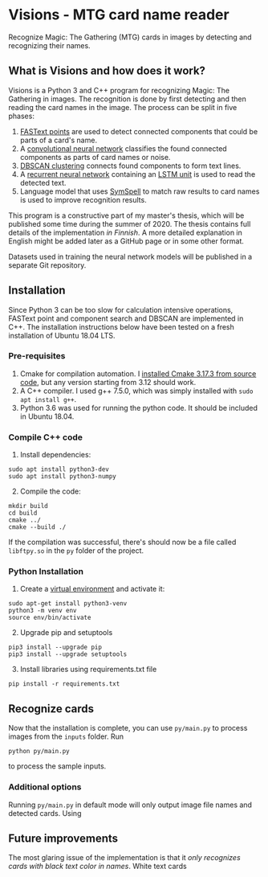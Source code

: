 # Visions - MTG card name reader
Recognize Magic: The Gathering (MTG) cards in images by detecting and recognizing their names.

## What is Visions and how does it work?

Visions is a Python 3 and C++ program for recognizing Magic: The Gathering in images. The recognition is done by first detecting and then reading the card names in the image. The process can be split in five phases:

1. [FASText points](https://www.cv-foundation.org/openaccess/content_iccv_2015/papers/Busta_FASText_Efficient_Unconstrained_ICCV_2015_paper.pdf) are used to detect connected components that could be parts of a card's name.
2. A [convolutional neural network](https://en.wikipedia.org/wiki/Convolutional_neural_network) classifies the found connected components as parts of card names or noise.
3. [DBSCAN clustering](https://dl.acm.org/doi/10.5555/3001460.3001507) connects found components to form text lines.
4. A [recurrent neural network](https://keras.io/examples/image_ocr/) containing an [LSTM unit](https://dl.acm.org/doi/10.1162/neco.1997.9.8.1735) is used to read the detected text.
5. Language model that uses [SymSpell](https://medium.com/@wolfgarbe/1000x-faster-spelling-correction-algorithm-2012-8701fcd87a5f) to match raw results to card names is used to improve recognition results.

This program is a constructive part of my master's thesis, which will be published some time during the summer of 2020. The thesis contains full details of the implementation *in Finnish*. A more detailed explanation in English might be added later as a GitHub page or in some other format.

Datasets used in training the neural network models will be published in a separate Git repository.

## Installation
Since Python 3 can be too slow for calculation intensive operations, FASText point and component search and DBSCAN are implemented in C++. The installation instructions below have been tested on a fresh installation of Ubuntu 18.04 LTS.

### Pre-requisites

1. Cmake for compilation automation. I [installed Cmake 3.17.3 from source code](https://cmake.org/install/), but any version starting from 3.12 should work.
1. A C++ compiler. I used g++ 7.5.0, which was simply installed with ``sudo apt install g++``.
2. Python 3.6 was used for running the python code. It should be included in Ubuntu 18.04.

### Compile C++ code
1. Install dependencies:
```
sudo apt install python3-dev
sudo apt install python3-numpy
```

2. Compile the code:
```
mkdir build
cd build
cmake ../
cmake --build ./
```
If the compilation was successful, there's should now be a file called ``libftpy.so`` in the ``py`` folder of the project.

### Python Installation
1. Create a [virtual environment](https://packaging.python.org/guides/installing-using-pip-and-virtual-environments/) and activate it:
```
sudo apt-get install python3-venv
python3 -m venv env
source env/bin/activate
```

2. Upgrade pip and setuptools
```
pip3 install --upgrade pip
pip3 install --upgrade setuptools
```

3. Install libraries using requirements.txt file
```
pip install -r requirements.txt
```

## Recognize cards
Now that the installation is complete, you can use ``py/main.py`` to process images from the ``inputs`` folder. Run 
```
python py/main.py
``` 
to process the sample inputs.

### Additional options
Running ``py/main.py`` in default mode will only output image file names and detected cards. Using 

## Future improvements

The most glaring issue of the implementation is that it *only recognizes cards with black text color in names*. White text cards 